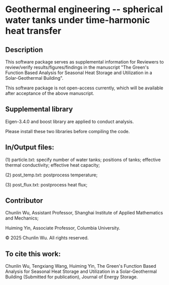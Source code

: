 # Geothermal engineering -- spherical water tanks under time-harmonic heat transfer

## Description
This software package serves as supplemental information for Reviewers to review/verify results/figures/findings in the manuscript "The Green's Function Based Analysis for Seasonal Heat Storage and Utilization in a Solar-Geothermal Building". 

This software package is not open-access currently, which will be available after acceptance of the above manuscript. 

## Supplemental library
Eigen-3.4.0 and boost library are applied to conduct analysis. 

Please install these two libraries before compiling the code. 

## In/Output files:
(1) particle.txt: specify number of water tanks; positions of tanks; effective thermal conductivity; effective heat capacity; 

(2) post_temp.txt: postprocess temperature; 

(3) post_flux.txt: postprocess heat flux; 

## Contributor

Chunlin Wu, Assistant Professor, Shanghai Institute of Applied Mathematics and Mechanics; 

Huiming Yin, Associate Professor, Columbia University. 

© 2025 Chunlin Wu. All rights reserved.  

## To cite this work:
Chunlin Wu, Tengxiang Wang, Huiming Yin, The Green's Function Based Analysis for Seasonal Heat Storage and Utilization in a Solar-Geothermal Building (Submitted for publication), Journal of Energy Storage. 

